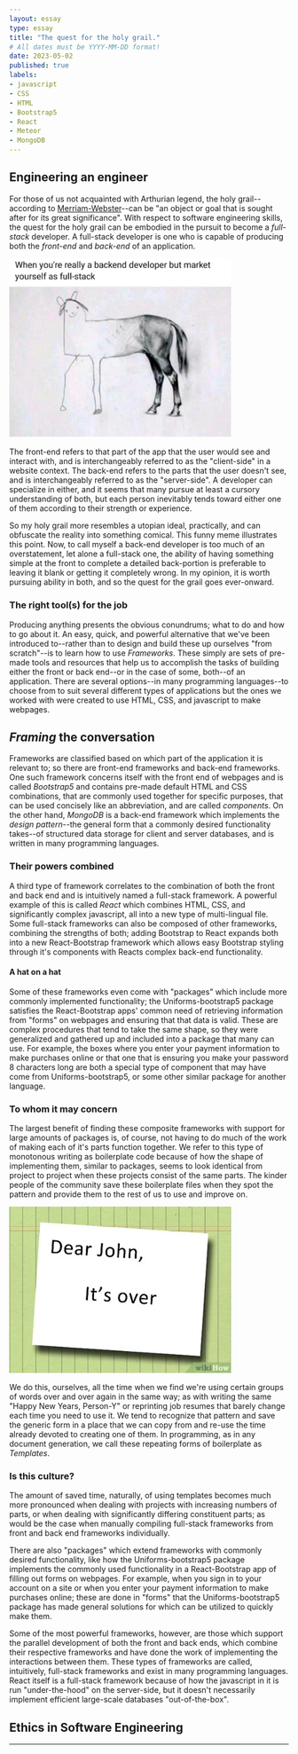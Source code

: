 ```yaml
---
layout: essay
type: essay
title: "The quest for the holy grail."
# All dates must be YYYY-MM-DD format!
date: 2023-05-02
published: true
labels:
- javascript
- CSS
- HTML
- Bootstrap5
- React
- Meteor
- MongoDB
---
```

## Engineering an engineer
For those of us not acquainted with Arthurian legend, the holy grail--according to [Merriam-Webster](https://www.merriam-webster.com/dictionary/Holy%20Grail)--can be "an object or goal that is sought after for its great significance".  With respect to software engineering skills, the quest for the holy grail can be embodied in the pursuit to become a _full-stack_ developer.  A full-stack developer is one who is capable of producing both the _front-end_ and _back-end_ of an application.

<img width="400px" class="rounded float-start pe-4" src="../img/reflect-on-software-engineering/full-stack-funny.jpg" alt="Drawing of a horse with a very detailed back-end transitioning to a very simple front-end">

The front-end refers to that part of the app that the user would see and interact with, and is interchangeably referred to as the "client-side" in a website context.  The back-end refers to the parts that the user doesn't see, and is interchangeably referred to as the "server-side".  A developer can specialize in either, and it seems that many pursue at least a cursory understanding of both, but each person inevitably tends toward either one of them according to their strength or experience.

So my holy grail more resembles a utopian ideal, practically, and can obfuscate the reality into something comical.  This funny meme illustrates this point.  Now, to call myself a back-end developer is too much of an overstatement, let alone a full-stack one, the ability of having something simple at the front to complete a detailed back-portion is preferable to leaving it blank or getting it completely wrong.  In my opinion, it is worth pursuing ability in both, and so the quest for the grail goes ever-onward.

### The right tool(s) for the job

Producing anything presents the obvious conundrums; what to do and how to go about it.  An easy, quick, and powerful alternative that we've been introduced to--rather than to design and build these up ourselves "from scratch"--is to learn how to use _Frameworks_.  These simply are sets of pre-made tools and resources that help us to accomplish the tasks of building either the front or back end--or in the case of some, both--of an application.  There are several options--in many programming languages--to choose from to suit several different types of applications but the ones we worked with were created to use HTML, CSS, and javascript to make webpages.

## _Framing_ the conversation

Frameworks are classified based on which part of the application it is relevant to; so there are front-end frameworks and back-end frameworks.  One such framework concerns itself with the front end of webpages and is called _Bootstrap5_ and contains pre-made default HTML and CSS combinations, that are commonly used together for specific purposes, that can be used concisely like an abbreviation, and are called _components_.  On the other hand, _MongoDB_ is a back-end framework which implements the _design pattern_--the general form that a commonly desired functionality takes--of structured data storage for client and server databases, and is written in many programming languages.

### Their powers combined

A third type of framework correlates to the combination of both the front and back end and is intuitively named a full-stack framework.  A powerful example of this is called _React_ which combines HTML, CSS, and significantly complex javascript, all into a new type of multi-lingual file.  Some full-stack frameworks can also be composed of other frameworks, combining the strengths of both; adding Bootstrap to React expands both into a new React-Bootstrap framework which allows easy Bootstrap styling through it's components with Reacts complex back-end functionality.

#### A hat on a hat

Some of these frameworks even come with "packages" which include more commonly implemented functionality; the Uniforms-bootstrap5 package satisfies the React-Bootstrap apps' common need of retrieving information from "forms" on webpages and ensuring that that data is valid.  These are complex procedures that tend to take the same shape, so they were generalized and gathered up and included into a package that many can use.  For example, the boxes where you enter your payment information to make purchases online or that one that is ensuring you make your password 8 characters long are both a special type of component that may have come from Uniforms-bootstrap5, or some other similar package for another language.

### To whom it may concern

The largest benefit of finding these composite frameworks with support for large amounts of packages is, of course, not having to do much of the work of making each of it's parts function together.  We refer to this type of monotonous writing as boilerplate code because of how the shape of implementing them, similar to packages, seems to look identical from project to project when these projects consist of the same parts.  The kinder people of the community save these boilerplate files when they spot the pattern and provide them to the rest of us to use and improve on.

<img width="400px" class="rounded float-start pe-4" src="../img/reflect-on-software-engineering/funny-template.jpg" alt="A printed Dear-John letter">

We do this, ourselves, all the time when we find we're using certain groups of words over and over again in the same way; as with writing the same "Happy New Years, Person-Y" or reprinting job resumes that barely change each time you need to use it.  We tend to recognize that pattern and save the generic form in a place that we can copy from and re-use the time already devoted to creating one of them.  In programming, as in any document generation, we call these repeating forms of boilerplate as _Templates_.

### Is this culture?

The amount of saved time, naturally, of using templates becomes much more pronounced when dealing with projects with increasing numbers of parts, or when dealing with significantly differing constituent parts; as would be the case when manually compiling full-stack frameworks from front and back end frameworks individually.  

There are also "packages" which extend frameworks with commonly desired functionality, like how the Uniforms-bootstrap5 package implements the commonly used functionality in a React-Bootstrap app of filling out forms on webpages.  For example, when you sign in to your account on a site or when you enter your payment information to make purchases online; these are done in "forms" that the Uniforms-bootstrap5 package has made general solutions for which can be utilized to quickly make them.

Some of the most powerful frameworks, however, are those which support the parallel development of both the front and back ends, which combine their respective frameworks and have done the work of implementing the interactions between them.  These types of frameworks are called, intuitively, full-stack frameworks and exist in many programming languages.  React itself is a full-stack framework because of how the javascript in it is run "under-the-hood" on the server-side, but it doesn't necessarily implement efficient large-scale databases "out-of-the-box".

## Ethics in Software Engineering

---
